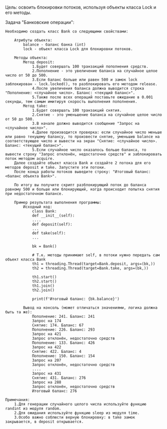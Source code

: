 Цель: освоить блокировки потоков, используя объекты класса Lock и его методы.

Задача "Банковские операции":

    Необходимо создать класс Bank со следующими свойствами:

        Атрибуты объекта:
            balance - баланс банка (int)
            lock - объект класса Lock для блокировки потоков.

        Методы объекта:
            Метод deposit:
                1.Будет совершать 100 транзакций пополнения средств.
                2.Пополнение - это увеличение баланса на случайное целое число от 50 до 500.
                3.Если баланс больше или равен 500 и замок lock заблокирован - lock.locked(), то разблокировать его методом release.
                4.После увеличения баланса должна выводится строка "Пополнение: <случайное число>. Баланс: <текущий баланс>".
                5.Также после всех операций поставьте ожидание в 0.001 секунды, тем самым имитируя скорость выполнения пополнения.
            Метод take:
                1.Будет совершать 100 транзакций снятия.
                2.Снятие - это уменьшение баланса на случайное целое число от 50 до 500.
                3.В начале должно выводится сообщение "Запрос на <случайное число>".
                4.Далее производится проверка: если случайное число меньше или равно текущему балансу, то произвести снятие, уменьшив balance на соответствующее число и вывести на экран "Снятие: <случайное число>. Баланс: <текущий баланс>".
                5.Если случайное число оказалось больше баланса, то вывести строку "Запрос отклонён, недостаточно средств" и заблокировать поток методом acquire.
        Далее создайте объект класса Bank и создайте 2 потока для его методов deposit и take. Запустите эти потоки.
        После конца работы потоков выведите строку: "Итоговый баланс: <баланс объекта Bank>".

        По итогу вы получите скрипт разблокирующий поток до баланса равному 500 и больше или блокирующий, когда происходит попытка снятия при недостаточном балансе.

        Пример результата выполнения программы:
            Исходный код:
                class Bank:
                def __init__(self):
                ....
                def deposit(self):
                ...
                def take(self):
                ...

                bk = Bank()

                # Т.к. методы принимают self, в потоки нужно передать сам объект класса Bank
                th1 = threading.Thread(target=Bank.deposit, args=(bk,))
                th2 = threading.Thread(target=Bank.take, args=(bk,))

                th1.start()
                th2.start()
                th1.join()
                th2.join()

                print(f'Итоговый баланс: {bk.balance}')

            Вывод на консоль (может отличаться значениями, логика должна быть та же):
                Пополнение: 241. Баланс: 241
                Запрос на 174
                Снятие: 174. Баланс: 67
                Пополнение: 226. Баланс: 293
                Запрос на 421
                Запрос отклонён, недостаточно средств
                Пополнение: 133. Баланс: 426
                Запрос на 422
                Снятие: 422. Баланс: 4
                Пополнение: 150. Баланс: 154
                Запрос на 207
                Запрос отклонён, недостаточно средств
                ....
                Запрос на 431
                Снятие: 431. Баланс: 276
                Запрос на 288
                Запрос отклонён, недостаточно средств
                Итоговый баланс: 276

    Примечания:
        1.Для генерации случайного целого числа используйте функцию randint из модуля random.
        2.Для ожидания используйте функцию sleep из модуля time.
        3.Особо важно соблюсти верную блокировку: в take замок закрывается, в deposit открывается.
